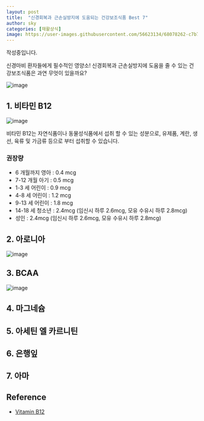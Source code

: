 ```yaml
---
layout: post
title:  "신경회복과 근손실방지에 도움되는 건강보조식품 Best 7"
author: sky
categories: [재활상식]
image: https://user-images.githubusercontent.com/56623134/68078262-c7b7f180-fe15-11e9-9f6f-2feb8993bddc.png
---
```


작성중입니다.

신경마비 환자들에게 필수적인 영양소! 신경회복과 근손실방지에 도움을 줄 수 있는 건강보조식품은 과연 무엇이 있을까요?

![image](https://user-images.githubusercontent.com/56623134/68073558-d0d49e80-fdd4-11e9-9944-afe020e2ffce.png)

## 1. 비타민 B12

![image](https://user-images.githubusercontent.com/56623134/68073591-1beeb180-fdd5-11e9-9461-a591fcf0c072.png)

비타민 B12는 자연식품이나 동물성식품에서 섭취 할 수 있는 성분으로, 유제품, 계란, 생선, 육류 및 가금류 등으로 부터 섭취할 수 있습니다.

### 권장량

- 6 개월까지 영아 : 0.4 mcg
- 7-12 개월 아기 : 0.5 mcg
- 1-3 세 어린이 : 0.9 mcg
- 4-8 세 어린이 : 1.2 mcg
- 9-13 세 어린이 : 1.8 mcg
- 14-18 세 청소년 : 2.4mcg (임신시 하루 2.6mcg, 모유 수유시 하루 2.8mcg)
- 성인 : 2.4mcg (임신시 하루 2.6mcg, 모유 수유시 하루 2.8mcg)

## 2. 아로니아

![image](https://user-images.githubusercontent.com/56623134/68073591-1beeb180-fdd5-11e9-9461-a591fcf0c072.png)

## 3. BCAA

![image](https://user-images.githubusercontent.com/56623134/68073849-adf7b980-fdd7-11e9-8329-274b6ecee1ed.png)

## 4. 마그네슘

## 5. 아세틴 엘 카르니틴

## 6. 은행잎

## 7. 아마


## Reference
- [Vitamin B12](https://www.webmd.com/diet/vitamin-b12-deficiency-symptoms-causes)
